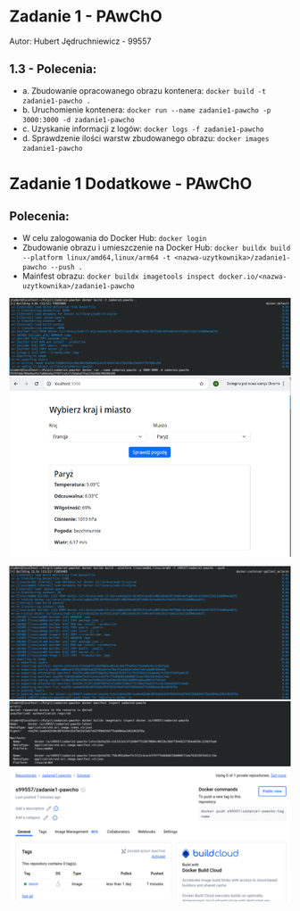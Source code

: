 # Zadanie 1 - PAwChO

Autor: Hubert Jędruchniewicz - 99557

## 1.3 - Polecenia:

- a. Zbudowanie opracowanego obrazu kontenera: `docker build -t zadanie1-pawcho .`
- b. Uruchomienie kontenera: `docker run --name zadanie1-pawcho -p 3000:3000 -d zadanie1-pawcho`
- c. Uzyskanie informacji z logów: `docker logs -f zadanie1-pawcho`
- d. Sprawdzenie ilości warstw zbudowanego obrazu: `docker images zadanie1-pawcho`

# Zadanie 1 Dodatkowe - PAwChO

## Polecenia:

- W celu zalogowania do Docker Hub: `docker login`
- Zbudowanie obrazu i umieszczenie na Docker Hub: `docker buildx build --platform linux/amd64,linux/arm64 -t <nazwa-uzytkownika>/zadanie1-pawcho --push .`
- Mainfest obrazu: `docker buildx imagetools inspect docker.io/<nazwa-uzytkownika>/zadanie1-pawcho`

![screenshot](ss/podstawowe-budowanie.png)
![screenshot](ss/aplikacja.png)

![screenshot](ss/dodatkowe-budowanie.png)
![screenshot](ss/dodatkowe-manifest.png)
![screenshot](ss/dockerhub.png)
